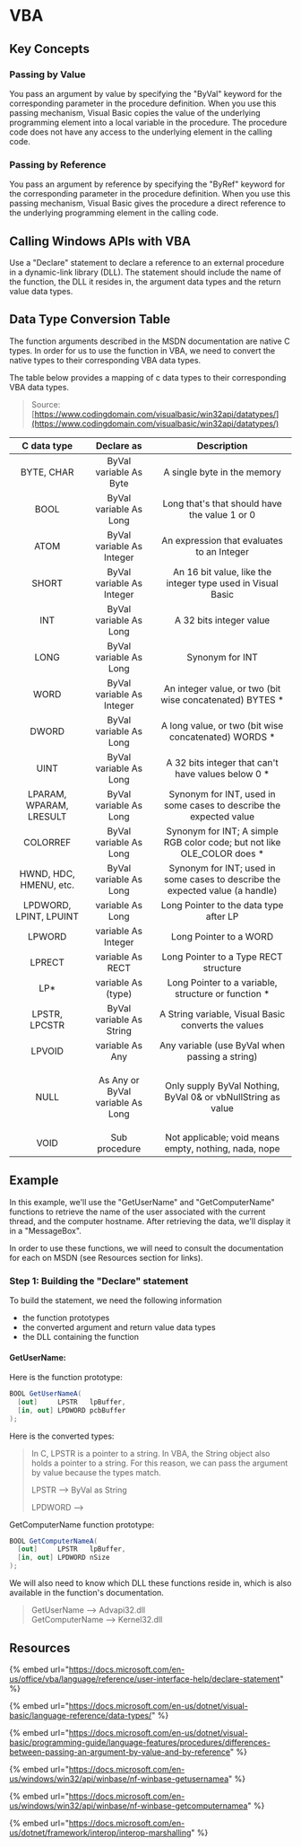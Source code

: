 # VBA

## Key Concepts

### Passing by Value

You pass an argument by value by specifying the "ByVal" keyword for the corresponding parameter in the procedure definition. When you use this passing mechanism, Visual Basic copies the value of the underlying programming element into a local variable in the procedure. The procedure code does not have any access to the underlying element in the calling code.

### Passing by Reference

You pass an argument by reference by specifying the "ByRef" keyword for the corresponding parameter in the procedure definition. When you use this passing mechanism, Visual Basic gives the procedure a direct reference to the underlying programming element in the calling code.





## Calling Windows APIs with VBA

Use a "Declare" statement to declare a reference to an external procedure in a dynamic-link library (DLL). The statement should include the name of the function, the DLL it resides in, the argument data types and the return value data types.



## Data Type Conversion Table

The function arguments described in the MSDN documentation are native C types. In order for us to use the function in VBA, we need to convert the native types to their corresponding VBA data types.

The table below provides a mapping of c data types to their corresponding VBA data types.

> Source: [https://www.codingdomain.com/visualbasic/win32api/datatypes/](https://www.codingdomain.com/visualbasic/win32api/datatypes/)

|       C data type       |                 Declare as                 |                                  Description                                  |
| :---------------------: | :----------------------------------------: | :---------------------------------------------------------------------------: |
|        BYTE, CHAR       |           ByVal variable As Byte           |                          A single byte in the memory                          |
|           BOOL          |           ByVal variable As Long           |                 Long that's that should have the value 1 or 0                 |
|           ATOM          |          ByVal variable As Integer         |                   An expression that evaluates to an Integer                  |
|          SHORT          |          ByVal variable As Integer         |          An 16 bit value, like the integer type used in Visual Basic          |
|           INT           |           ByVal variable As Long           |                            A 32 bits integer value                            |
|           LONG          |           ByVal variable As Long           |                                Synonym for INT                                |
|           WORD          |          ByVal variable As Integer         |           An integer value, or two (bit wise concatenated) BYTES \*           |
|          DWORD          |           ByVal variable As Long           |             A long value, or two (bit wise concatenated) WORDS \*             |
|           UINT          |           ByVal variable As Long           |              A 32 bits integer that can't have values below 0 \*              |
| LPARAM, WPARAM, LRESULT |           ByVal variable As Long           |       Synonym for INT, used in some cases to describe the expected value      |
|         COLORREF        |           ByVal variable As Long           |   Synonym for INT; A simple RGB color code; but not like OLE\_COLOR does \*   |
|  HWND, HDC, HMENU, etc. |           ByVal variable As Long           | Synonym for INT; used in some cases to describe the expected value (a handle) |
|  LPDWORD, LPINT, LPUINT |              variable As Long              |                     Long Pointer to the data type after LP                    |
|          LPWORD         |             variable As Integer            |                             Long Pointer to a WORD                            |
|          LPRECT         |              variable As RECT              |                     Long Pointer to a Type RECT structure                     |
|           LP\*          |             variable As (type)             |              Long Pointer to a variable, structure or function \*             |
|      LPSTR, LPCSTR      |          ByVal variable As String          |              A String variable, Visual Basic converts the values              |
|          LPVOID         |               variable As Any              |                 Any variable (use ByVal when passing a string)                |
|           NULL          | <p>As Any or<br>ByVal variable As Long</p> |          Only supply ByVal Nothing, ByVal 0& or vbNullString as value         |
|           VOID          |                Sub procedure               |             Not applicable; void means empty, nothing, nada, nope             |

## Example

In this example, we'll use the "GetUserName" and "GetComputerName" functions to retrieve the name of the user associated with the current thread, and the computer hostname. After retrieving the data, we'll display it in a "MessageBox".

In order to use these functions, we will need to consult the documentation for each on MSDN (see Resources section for links).&#x20;

### Step 1: Building the "Declare" statement

To build the statement, we need the following information

* the function prototypes
* the converted argument and return value data types
* the DLL containing the function

#### GetUserName:

Here is the function prototype:

```csharp
BOOL GetUserNameA(
  [out]     LPSTR   lpBuffer,
  [in, out] LPDWORD pcbBuffer
);
```

Here is the converted types:

> In C, LPSTR is a pointer to a string. In VBA, the String object also holds a pointer to a string. For this reason, we can pass the argument by value because the types match.
>
> LPSTR --> ByVal as String
>
> LPDWORD -->&#x20;

GetComputerName function prototype:

```csharp
BOOL GetComputerNameA(
  [out]     LPSTR   lpBuffer,
  [in, out] LPDWORD nSize
);
```

We will also need to know which DLL these functions reside in, which is also available in the function's documentation.

> GetUserName --> Advapi32.dll\
> GetComputerName --> Kernel32.dll















## Resources

{% embed url="https://docs.microsoft.com/en-us/office/vba/language/reference/user-interface-help/declare-statement" %}

{% embed url="https://docs.microsoft.com/en-us/dotnet/visual-basic/language-reference/data-types/" %}

{% embed url="https://docs.microsoft.com/en-us/dotnet/visual-basic/programming-guide/language-features/procedures/differences-between-passing-an-argument-by-value-and-by-reference" %}

{% embed url="https://docs.microsoft.com/en-us/windows/win32/api/winbase/nf-winbase-getusernamea" %}

{% embed url="https://docs.microsoft.com/en-us/windows/win32/api/winbase/nf-winbase-getcomputernamea" %}

{% embed url="https://docs.microsoft.com/en-us/dotnet/framework/interop/interop-marshalling" %}



